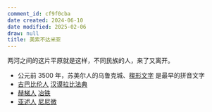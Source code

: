 ```yaml
---
comment_id: cf9f0cba
date created: 2024-06-10
date modified: 2025-02-06
draw: null
title: 美索不达米亚
---
```

两河之间的这片平原就是这样，不同民族的人，来了又离开。

<!-- more -->



- 公元前 3500 年，苏美尔人的乌鲁克城、[楔形文字](楔形文字) 是最早的拼音文字
- [古巴比伦人](古巴比伦人.md) [汉谟拉比法典](汉谟拉比法典)
- [赫梯人](赫梯人) [冶铁](冶铁)
- [亚述人](亚述人) [尼尼微](尼尼微)
